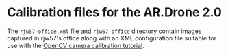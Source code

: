 Calibration files for the AR.Drone 2.0
======================================

The `rjw57-office.xml` file and `rjw57-office` directory contain images
captured in rjw57's office along with an XML configuration file suitable for
use with the [OpenCV camera calibration
tutorial](http://docs.opencv.org/trunk/doc/tutorials/calib3d/camera_calibration/camera_calibration.html).

